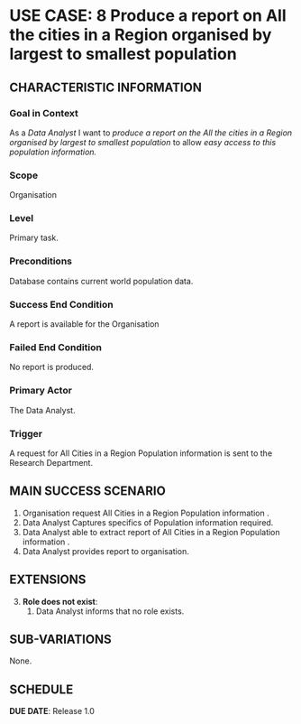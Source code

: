 # USE CASE: 8 Produce a report on All the cities in a Region organised by largest to smallest population

## CHARACTERISTIC INFORMATION

### Goal in Context

As a *Data Analyst* I want to *produce a report on the All the cities in a Region organised by largest to smallest population* to allow *easy access to this population information.*

### Scope

Organisation

### Level

Primary task.

### Preconditions

Database contains current world population data.

### Success End Condition

A report is available for the Organisation

### Failed End Condition

No report is produced.

### Primary Actor

The Data Analyst.

### Trigger

A request for All Cities in a Region Population information is sent to the Research Department.

## MAIN SUCCESS SCENARIO

1. Organisation request All Cities in a Region Population information .
2. Data Analyst Captures specifics of Population information required.
3. Data Analyst able to extract report of All Cities in a Region Population information .
4. Data Analyst provides report to organisation.


## EXTENSIONS

3. **Role does not exist**:
   1. Data Analyst informs that no role exists.

## SUB-VARIATIONS

None.

## SCHEDULE

**DUE DATE**: Release 1.0
